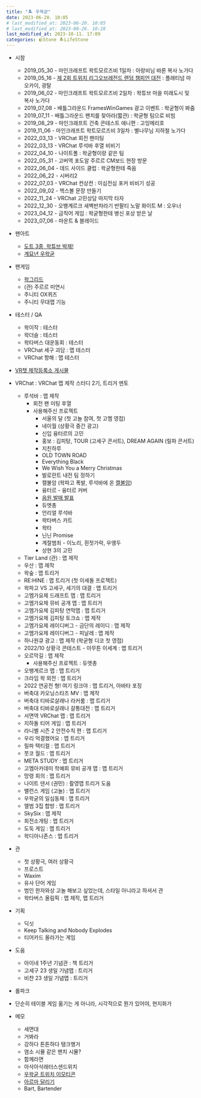 ```yaml
---
title: "🏝️ 우왁굳"
date: 2023-06-20. 10:05
# last_modified_at: 2023-06-20. 10:05
# last_modified_at: 2023-08-26. 10:28
last_modified_at: 2023-10-11. 17:09
categories: 🪨Stone 🏝️LifeStone
---
```


- 시참
  - 2019_05_30 - 마인크래프트 왁트모르즈비 1일차 : 아랑비님 바론 복사 노가다
  - 2019_05_16 - [제 2회 트위치 리그오브레전드 랜덤 챔피언 대전](https://youtu.be/_2sbslbo2Dg?t=446) : 플래티넘 마오카이, 광탈
  - 2019_06_02 - 마인크래프트 왁트모르즈비 2일차 : 왁튜브 마을 미래도시 및 복사 노가다
  - 2019_07_08 - 배틀그라운드 FramesWinGames 광고 이벤트 : 왁굳형이 봐줌
  - 2019_07_11 - 배틀그라운드 팬치를 찾아라(짧관) : 왁굳형 팀으로 비빔
  - 2019_08_29 - 마인크래프트 건축 콘테스트 애니편 : 고잉메리호
  - 2019_11_06 - 마인크래프트 왁트모르즈비 3일차 : 별나무님 지하철 노가다
  - 2022_03_13 - VRChat 회전 팬미팅
  - 2022_03_13 - VRChat 루석바 후열 비비기
  - 2022_04_10 - 나이트폴 : 왁굳형이랑 같은 팀
  - 2022_05_31 - 고버역 포도알 주르르 CM보드 현장 방문
  - 2022_06_04 - 데드 사이드 클럽 : 왁굳형한테 죽음
  - 2022_06_22 - 시버리2
  - 2022_07_03 - VRChat 컨상컨 : 이심전심 포커 비비기 성공
  - 2022_09_02 - 헥스볼 문장 만들기
  - 2022_11_24 - VRChat 고민상담 마지막 타자
  - 2022_12_30 - 오뱅계르크 새벽반차라기 반팔티 노말 화이트 M : 오우너
  - 2023_04_12 - 금칙어 게임 : 왁굳형한테 병신 포상 받은 날
  - 2023_07_06 - 마운트 & 블레이드

- 팬아트
  - [도트 3종, 왁튜브 박제!](https://cafe.naver.com/steamindiegame/3382100)
  - [계묘년 우왁굳](https://cafe.naver.com/steamindiegame/9157224)

- 팬게임
  - [왁그리드](https://youtu.be/79sbqJl0OK8)
  - (관) 주르르 미연시
  - 주니티 OX퀴즈
  - 주니티 무대맵 기능

- 테스터 / QA
  - 왁이작 : 테스터
  - 왁더슬 : 테스터
  - 왁타버스 대운동회 : 테스터
  - VRChat 세구 괴담 : 맵 테스터
  - VRChat 항해 : 맵 테스터

- [VR챗 제작등록소 게시물](https://cafe.naver.com/steamindiegame/6259414)

- VRChat : VRChat 맵 제작 스터디 2기, 트리거 멘토
  - 루석바 : 맵 제작
    - 회전 팬 미팅 후열
    - 사용해주신 프로젝트
      - 서울의 달 (첫 고놀 참여, 첫 고멤 영접)
      - 네이월 (상황극 중간 광고)
      - 신입 융터르의 고민
      - 홍보 : 김피탕, TOUR (고세구 콘서트), DREAM AGAIN (릴파 콘서트)
      - 지친하루
      - OLD TOWN ROAD
      - Everything Black
      - We Wish You a Merry Christmas
      - 발로란트 내전 팀 정하기
      - 캘불암 (왁파고 폭발, 루석바에 온 [캘불암](https://youtu.be/6UKNqN0Qt6Y))
      - 융터르 - 융터르 커버
      - [음원 발매 발표](https://youtu.be/n5U4X-vA_TY)
      - 듀엣총
      - 언리얼 루석바
      - 왁타버스 카트
      - 왁타
      - 닌닌 Promise
      - 계절범죄 - 이노리, 흰젓가락, 우앵두
      - 상현 3의 고민
  - Tier Land (관) : 맵 제작
  - 우산 : 맵 제작
  - 왁숲 : 맵 트리거
  - RE:HINE : 맵 트리거 (첫 이세돌 프로젝트)
  - 왁파고 VS 고세구, 세기의 대결 : 맵 트리거
  - 고멤가요제 드래프트 맵 : 맵 트리거
  - 고멤가요제 뮤비 공개 맵 : 맵 트리거
  - 고멤가요제 김피탕 연막맵 : 맵 트리거
  - 고멤가요제 김피탕 토크쇼 : 맵 제작
  - 고멤가요제 레이디버그 - 금단의 레이디 : 맵 제작
  - 고멤가요제 레이디버그 - 피날레 : 맵 제작
  - 하나원큐 광고 : 맵 제작 (왁굳형 디코 첫 영접)
  - 2022/10 상황극 콘테스트 - 아무튼 이세계 : 맵 트리거
  - 오르막길 : 맵 제작
    - 사용해주신 프로젝트 : 듀엣총
  - 오뱅계르크 맵 : 맵 트리거
  - 크라임 왁 외전 : 맵 트리거
  - 2022 연공전 형! 여기 링크야 : 맵 트리거, 아바타 포징
  - 버축대 카오닝스타즈 MV : 맵 제작
  - 버축대 티바로살래나 라커룸 : 맵 트리거
  - 버축대 티바로살래나 갈통대전 : 맵 트리거
  - 서면역 VRChat 맵 : 맵 트리거
  - 지하돌 티어 게임 : 맵 트리거
  - 라니벨 시즌 2 안전수칙 편 : 맵 트리거
  - 우리 억결했어요 : 맵 트리거
  - 릴파 택티컬 : 맵 트리거
  - 붓코 월드 : 맵 트리거
  - META STUDY : 맵 트리거
  - 고멤아카데미 학예회 뮤비 공개 맵 : 맵 트리거
  - 망령 회의 : 맵 트리거
  - 나이트 댄서 (권민) : 촬영맵 트리거 도움
  - 밸런스 게임 (고놀) : 맵 트리거
  - 우왁굳의 일심동체 : 맵 트리거
  - 앨범 3집 합방 : 맵 트리거
  - SkySix : 맵 제작
  - 회전소개팅 : 맵 트리거
  - 도둑 게임 : 맵 트리거
  - 왁디아나존스 : 맵 트리거

- 관
  - 첫 상황극, 여러 상황극
  - 프로스트
  - Waxim
  - 유사 단어 게임
  - 범인 한자와상 고놀 해보고 싶었는데, 스타일 아니라고 하셔서 관
  - 왁타버스 올림픽 : 맵 제작, 맵 트리거
- 기획
  - 딕싯
  - Keep Talking and Nobody Explodes
  - 티어카드 올라가는 게임
- 도움
  - 아이네 1주년 기념관 : 책 트리거
  - 고세구 23 생일 기념맵 : 트리거
  - 비챤 23 생일 기념맵 : 트리거

- 롤파크
- 단순히 테이블 게임 옮기는 게 아니라, 시각적으로 뭔가 있어야, 현지화가

- 메모
  - 세면대
  - 거봐라
  - 강하다 튼튼하다 탱크행거
  - 염소 시뮬 같은 팬치 시뮬?
  - 함께라면
  - 아삭아삭래터스샌드위치
  - [우왁굳 트위치 이모티콘](https://twitchemotes.com/channels/49045679)
  - [아르마 달리기](https://cafe.naver.com/steamindiegame/10914462)
  - Bart, Bartender
